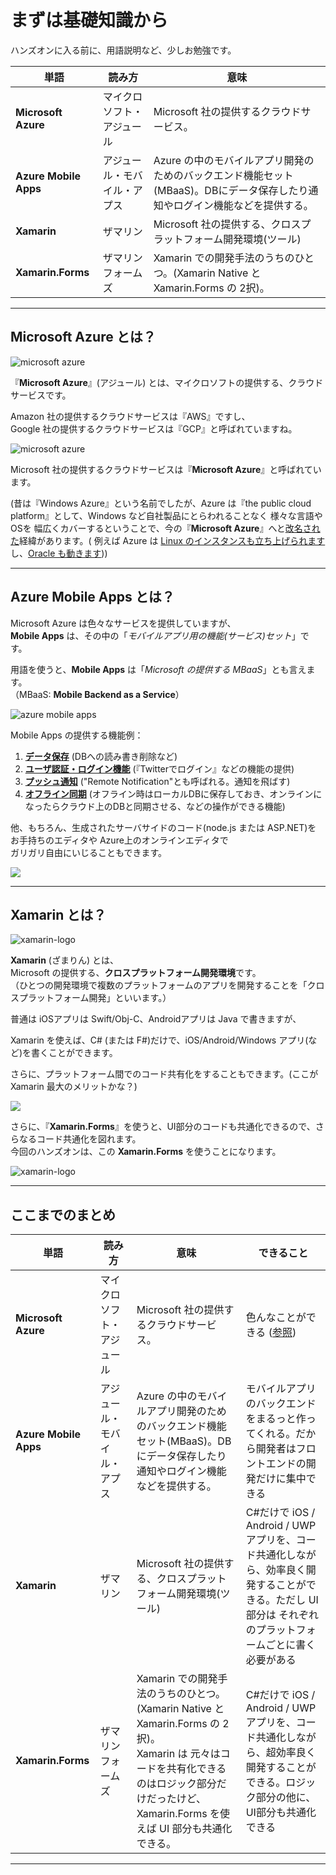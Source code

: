 # まずは基礎知識から

ハンズオンに入る前に、用語説明など、少しお勉強です。


単語|読み方|意味
----|----|----
**Microsoft Azure**|マイクロソフト・アジュール|Microsoft 社の提供するクラウドサービス。
**Azure Mobile Apps**|アジュール・モバイル・アプス|Azure の中のモバイルアプリ開発のためのバックエンド機能セット(MBaaS)。DBにデータ保存したり通知やログイン機能などを提供する。
**Xamarin**|ザマリン|Microsoft 社の提供する、クロスプラットフォーム開発環境(ツール)
**Xamarin.Forms**|ザマリンフォームズ|Xamarin での開発手法のうちのひとつ。(Xamarin Native と Xamarin.Forms の 2択)。

----

## Microsoft Azure とは？

![microsoft azure](img/azure.png)

『**Microsoft Azure**』(アジュール) とは、マイクロソフトの提供する、クラウドサービスです。

Amazon 社の提供するクラウドサービスは『AWS』ですし、    
Google 社の提供するクラウドサービスは『GCP』と呼ばれていますね。

![microsoft azure](img/other-cloud-services.png)

Microsoft 社の提供するクラウドサービスは『**Microsoft Azure**』と呼ばれています。  

(昔は『Windows Azure』という名前でしたが、Azure は『the public cloud platform』として、Windows など自社製品にとらわれることなく 様々な言語やOSを 幅広くカバーするということで、今の『**Microsoft Azure**』へと[改名された](https://blogs.msdn.microsoft.com/windowsazurej/2014/03/26/windows-azuremicrosoft-azure/)経緯があります。( 例えば Azure は [Linux のインスタンスも立ち上げられます](https://azure.microsoft.com/ja-jp/pricing/details/virtual-machines/linux/)し、[Oracle も動きます](https://azure.microsoft.com/ja-jp/campaigns/oracle/)))   


----

## Azure Mobile Apps とは？

Microsoft Azure は色々なサービスを提供していますが、    
**Mobile Apps** は、その中の「*モバイルアプリ用の機能(サービス)セット*」です。

用語を使うと、**Mobile Apps** は「*Microsoft の提供する MBaaS*」とも言えます。     
（MBaaS: **Mobile Backend as a Service**）

![azure mobile apps](img/mobileapps-overview.png)

Mobile Apps の提供する機能例：

1. <u>**データ保存**</u> (DBへの読み書き削除など)
1. <u>**ユーザ認証・ログイン機能**</u> (『Twitterでログイン』などの機能の提供)
1. <u>**プッシュ通知**</u> ("Remote Notification"とも呼ばれる。通知を飛ばす)
1. <u>**オフライン同期**</u> (オフライン時はローカルDBに保存しておき、オンラインになったらクラウド上のDBと同期させる、などの操作ができる機能)

他、もちろん、生成されたサーバサイドのコード(node.js または ASP.NET)を    
お手持ちのエディタや Azure上のオンラインエディタで    
ガリガリ自由にいじることもできます。

![](img/azuremobileapps.png)

----

## Xamarin とは？

![xamarin-logo](img/xamarin-logo.png)

**Xamarin** (ざまりん) とは、   
Microsoft の提供する、**クロスプラットフォーム開発環境**です。     
（ひとつの開発環境で複数のプラットフォームのアプリを開発することを「クロスプラットフォーム開発」といいます。）


普通は iOSアプリは Swift/Obj-C、Androidアプリは Java で書きますが、

Xamarin を使えば、C# (または F#)だけで、iOS/Android/Windows アプリ(など)を書くことができます。    

さらに、プラットフォーム間でのコード共有化をすることもできます。(ここが Xamarin 最大のメリットかな？)

![](img/transform-with-xamarin.png)

さらに、『**Xamarin.Forms**』を使うと、UI部分のコードも共通化できるので、さらなるコード共通化を図れます。    
今回のハンズオンは、この **Xamarin.Forms** を使うことになります。

![xamarin-logo](img/xamarinforms.png)

----
## ここまでのまとめ

単語|読み方|意味|できること
----|----|----|----
**Microsoft Azure**|マイクロソフト・アジュール|Microsoft 社の提供するクラウドサービス。|色んなことができる ([参照](https://azure.microsoft.com/ja-jp/solutions/))
**Azure Mobile Apps**|アジュール・モバイル・アプス|Azure の中のモバイルアプリ開発のためのバックエンド機能セット(MBaaS)。DBにデータ保存したり通知やログイン機能などを提供する。|モバイルアプリのバックエンドをまるっと作ってくれる。だから開発者はフロントエンドの開発だけに集中できる
**Xamarin**|ザマリン|Microsoft 社の提供する、クロスプラットフォーム開発環境(ツール)|C#だけで iOS / Android / UWP アプリを、コード共通化しながら、効率良く開発することができる。ただし UI部分は それぞれのプラットフォームごとに書く必要がある
**Xamarin.Forms**|ザマリンフォームズ|Xamarin での開発手法のうちのひとつ。(Xamarin Native と Xamarin.Forms の 2択)。<br />Xamarin は 元々はコードを共有化できるのはロジック部分だけだったけど、 Xamarin.Forms を使えば UI 部分も共通化できる。|C#だけで iOS / Android / UWP アプリを、コード共通化しながら、超効率良く開発することができる。ロジック部分の他に、UI部分も共通化できる

----
